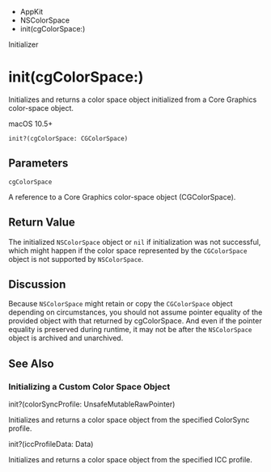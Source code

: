 

- AppKit
- NSColorSpace
-  init(cgColorSpace:) 

Initializer

# init(cgColorSpace:)

Initializes and returns a color space object initialized from a Core Graphics color-space object.

macOS 10.5+

``` source
init?(cgColorSpace: CGColorSpace)
```

## Parameters 

`cgColorSpace`  

A reference to a Core Graphics color-space object (CGColorSpace).

## Return Value

The initialized `NSColorSpace` object or `nil` if initialization was not successful, which might happen if the color space represented by the `CGColorSpace` object is not supported by `NSColorSpace`.

## Discussion

Because `NSColorSpace` might retain or copy the `CGColorSpace` object depending on circumstances, you should not assume pointer equality of the provided object with that returned by cgColorSpace. And even if the pointer equality is preserved during runtime, it may not be after the `NSColorSpace` object is archived and unarchived.

## See Also

### Initializing a Custom Color Space Object

init?(colorSyncProfile: UnsafeMutableRawPointer)

Initializes and returns a color space object from the specified ColorSync profile.

init?(iccProfileData: Data)

Initializes and returns a color space object from the specified ICC profile.

